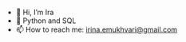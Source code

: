 - 👋 Hi, I’m Ira
- 🌱 Python and SQL
- 📫 How to reach me: irina.emukhvari@gmail.com

<!---
IraEmu/IraEmu is a ✨ special ✨ repository because its `README.md` (this file) appears on your GitHub profile.
You can click the Preview link to take a look at your changes.
--->
